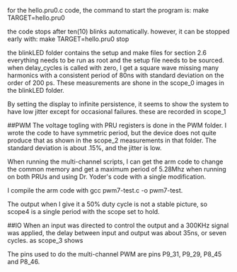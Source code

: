 for the hello.pru0.c code, the command to start the program is:
make TARGET=hello.pru0

the code stops after ten(10) blinks automatically.
however, it can be stopped early with:
make TARGET=hello.pru0 stop

the blinkLED folder contains the setup and make files for section 2.6
everything needs to be run as root and the setup file needs to be sourced. 
when delay_cycles is called with zero, I get a square wave missing many harmonics with a consistent period of 80ns with standard deviation on the order of 200 ps. These measurements are shone in the scope_0 images in the blinkLED folder.

By setting the display to infinite persistence, it seems to show the system to have low jitter except for occasional failures. these are recorded in scope_1

##PWM
The voltage togling with PRU registers is done in the PWM folder. I wrote the code to have symmetric period, but the device does not quite produce that as shown in the scope_2 measurements in that folder. The standard deviation is about .15%, and the jitter is low.

When running the multi-channel scripts, I can get the arm code to change the common memory and get a maximum period of 5.28Mhz when running on both PRUs and using Dr. Yoder's code with a single modification. 

I compile the arm code with gcc pwm7-test.c -o pwm7-test.

The output when I give it a 50% duty cycle is not a stable picture, so scope4 is a single period with the scope set to hold. 

##IO
When an input was directed to control the output and a 300KHz signal was applied, the delay between input and output was about 35ns, or seven cycles. as scope_3 shows



The pins used to do the multi-channel PWM are pins P9_31, P9_29, P8_45 and P8_46. 


